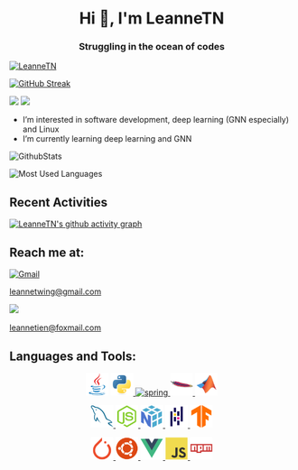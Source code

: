 <h1 align="center">Hi 👋, I'm LeanneTN</h1>
<h3 align="center">Struggling in the ocean of codes</h3>

<p align="left"> <a href="https://github.com/ryo-ma/github-profile-trophy"><img src="https://github-profile-trophy.vercel.app/?username=LeanneTN" alt="LeanneTN" /></a> 
</p>

[![GitHub Streak](https://streak-stats.demolab.com/?user=LeanneTN&theme=tokyonight)](https://git.io/streak-stats)

![](https://komarev.com/ghpvc/?username=LeaneTN&label=Profile%20views&color=3399FF&style=flat)
[![](https://visitor-badge.laobi.icu/badge?page_id=LeanneTN.LeanneTN)](https://visitor-badge.laobi.icu/badge?page_id=LeanneTN.LeanneTN)

- I’m interested in software development, deep learning (GNN especially) and Linux
- I’m currently learning deep learning and GNN

![GithubStats](https://github-readme-stats.vercel.app/api?username=LeanneTN&show_icons=true&theme=dark&count_private=true)

![Most Used Languages](https://github-readme-stats.vercel.app/api/top-langs/?username=LeanneTN&theme=dark&layout=compact)

<h2>Recent Activities</h2>

[![LeanneTN's github activity graph](https://activity-graph.herokuapp.com/graph?username=LeanneTN)](https://github.com/ashutosh00710/github-readme-activity-graph)


<h2>Reach me at:</h2>

[![Gmail](https://img.shields.io/badge/-Gmail-c14438?style=flat&logo=Gmail&logoColor=white)](mailto:leannetwing@gmail.com)

leannetwing@gmail.com

![](https://img.shields.io/badge/foxmail-orange)

leannetien@foxmail.com


<h2 align="left">Languages and Tools:</h2>
<p align="center"> <img src="https://raw.githubusercontent.com/devicons/devicon/master/icons/java/java-original.svg" alt="java" width="40" height="40"/> </a> </a> <a href="https://www.python.org" target="_blank"> <img src="https://raw.githubusercontent.com/devicons/devicon/master/icons/python/python-original.svg" alt="python" width="40" height="40"/> </a> <a href="https://spring.io/" target="_blank"> <img src="https://www.vectorlogo.zone/logos/springio/springio-icon.svg" alt="spring" width="40" height="40"/> </a><a href="https://www.apache.org" target="_blank"> <img src="https://raw.githubusercontent.com/devicons/devicon/master/icons/apache/apache-original.svg" alt="apache" width="40" height="40"/> </a><a href="https://www.https://www.mathworks.com/" target="_blank"> <img src="https://raw.githubusercontent.com/devicons/devicon/master/icons/matlab/matlab-original.svg" alt="matlab" width="40" height="40"/> </a> </p>
<p align="center"> <a href="https://www.https://www.mysql.com/" target="_blank"> <img src="https://raw.githubusercontent.com/devicons/devicon/master/icons/mysql/mysql-original.svg" alt="mysql" width="40" height="40"/> </a><a href="https://www.https://www.nodejs.com/" target="_blank"> <img src="https://raw.githubusercontent.com/devicons/devicon/master/icons/nodejs/nodejs-original.svg" alt="nodejs" width="40" height="40"/> </a> <a href="https://www.https://www.numpy.org/" target="_blank"> <img src="https://raw.githubusercontent.com/devicons/devicon/master/icons/numpy/numpy-original.svg" alt="numpy" width="40" height="40"/> </a> <a href="https://www.https://www.pandas.pydata.org/" target="_blank"> <img src="https://raw.githubusercontent.com/devicons/devicon/master/icons/pandas/pandas-original.svg" alt="pandas" width="40" height="40"/> </a> <a href="https://www.https://www.tensorflow.org/" target="_blank"> <img src="https://raw.githubusercontent.com/devicons/devicon/master/icons/tensorflow/tensorflow-original.svg" alt="tensorflow" width="40" height="40"/> </a>
</p>
<p align="center">
<a href="https://www.https://www.pytorch.org/" target="_blank"> <img src="https://raw.githubusercontent.com/devicons/devicon/master/icons/pytorch/pytorch-original.svg" alt="pytorch" width="40" height="40"/> </a>
<a href="https://www.https://www.ubuntu.org/" target="_blank"> <img src="https://raw.githubusercontent.com/devicons/devicon/master/icons/ubuntu/ubuntu-plain.svg" alt="ubuntu" width="40" height="40"/> </a>
<a href="https://www.https://www.cn.vuejs.org/" target="_blank"> <img src="https://raw.githubusercontent.com/devicons/devicon/master/icons/vuejs/vuejs-original.svg" alt="vuejs" width="40" height="40"/> </a>
<a href="https://www.https://www.javascript.com/" target="_blank"> <img src="https://raw.githubusercontent.com/devicons/devicon/master/icons/javascript/javascript-original.svg" alt="javascript" width="40" height="40"/> </a>
<a href="https://www.https://www.mathworks.com/" target="_blank"> <img src="https://raw.githubusercontent.com/devicons/devicon/master/icons/npm/npm-original-wordmark.svg" alt="npm" width="40" height="40"/> </a>
</p>



<!---
LeanneTN/LeanneTN is a ✨ special ✨ repository because its `README.md` (this file) appears on your GitHub profile.
You can click the Preview link to take a look at your changes.
--->
